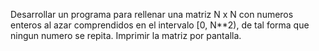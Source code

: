 Desarrollar un programa para rellenar una matriz N x N con numeros enteros al azar comprendidos en el intervalo [0, N**2), de tal forma que ningun numero se repita. Imprimir
la matriz por pantalla.